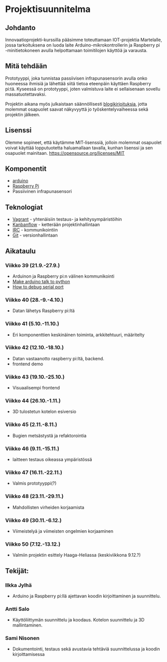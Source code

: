 # Projektisuunnitelma


## Johdanto

Innovaatioprojekti-kurssilla pääsimme toteuttamaan IOT-projektia Martelalle, jossa tarkoituksena on luoda laite Arduino-mikrokontrollerin ja Raspberry pi -minitietokoneen avulla helpottamaan toimitilojen käyttöä ja varausta.

## Mitä tehdään

Prototyyppi, joka tunnistaa passiivisen infrapunasensorin avulla onko huoneessa  ihmisiä ja lähettää siitä tietoa eteenpäin käyttäen Raspberry pi:tä.
Kyseessä on prototyyppi, joten valmistuva laite ei sellaisenaan sovellu massatuotettavaksi.

Projektin aikana myös julkaistaan säännöllisesti [blogikirjoituksia](https://officeiot.wordpress.com/), jotta molemmat osapuolet saavat näkyvyyttä jo työskentelyvaiheessa sekä projektin jälkeen.

## Lisenssi

Olemme sopineet, että käytämme MIT-lisenssiä, jolloin molemmat osapuolet voivat käyttää lopputuotetta haluamallaan tavalla, kunhan lisenssi ja sen osapuolet mainitaan. https://opensource.org/licenses/MIT 

## Komponentit

* [arduino](https://www.arduino.cc)
* [Raspberry Pi](https://www.raspberrypi.org)
* Passiivinen infrapunasensori

## Teknologiat

* [Vagrant](https://www.vagrantup.com/) - yhtenäisiin testaus- ja kehitysympäristöihin
* [Kanbanflow](https://kanbanflow.com) - ketterään projektinhallintaan
* [IRC](https://en.wikipedia.org/wiki/Internet_Relay_Chat) - kommunikointiin
* [Git](https://git-scm.com/) - versionhallintaan

## Aikataulu

### Viikko 39 (21.9.-27.9.)
* Arduinon ja Raspberry pi:n välinen kommunikointi
* [Make arduino talk to python](https://officeiot.wordpress.com/2015/10/01/make-arduino-talk-to-python/)
* [How to debug serial port](https://officeiot.wordpress.com/2015/09/30/how-to-debug-serial-port/)

### Viikko 40 (28.-9.-4.10.)
* Datan lähetys Raspberry pi:ltä 

### Viikko 41 (5.10.-11.10.)
* Eri komponenttien keskinäinen toiminta, arkkitehtuuri, määritelty

### Viikko 42 (12.10.-18.10.)
* Datan vastaanotto raspberry pi:ltä, backend. 
* frontend demo

### Viikko 43 (19.10.-25.10.)
* Visuaalisempi frontend

### Viikko 44 (26.10.-1.11.)
* 3D tulostetun kotelon esiversio

### Viikko 45 (2.11.-8.11.)
* Bugien metsästystä ja refaktorointia

### Viikko 46 (9.11.-15.11.)
* laitteen testaus oikeassa ympäristössä

### Viikko 47 (16.11.-22.11.)
* Valmis prototyyppi(?)

### Viikko 48 (23.11.-29.11.)
* Mahdollisten virheiden korjaamista

### Viikko 49 (30.11.-6.12.)
* Viimeistelyä ja viimeisten ongelmien korjaaminen

### Viikko 50 (7.12.-13.12.)
* Valmiin projektin esittely Haaga-Heliassa (keskiviikkona 9.12.?)


## Tekijät:

### Ilkka Jylhä
* Arduino ja Raspberry pi:llä ajettavan koodin kirjoittaminen ja suunnittelu.

### Antti Salo
* Käyttöliittymän suunnittelu ja koodaus. Kotelon suunnittelu ja 3D mallintaminen. 

### Sami Nisonen
* Dokumentointi, testaus sekä avustavia tehtäviä suunnittelussa ja koodin kirjoittamisessa

